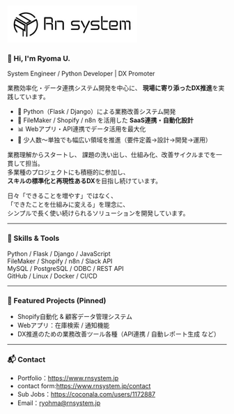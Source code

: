 
![Header](images/Rbk03.jpg)

### 👋 Hi, I'm Ryoma U.

System Engineer / Python Developer | DX Promoter

業務効率化・データ連携システム開発を中心に、
**現場に寄り添ったDX推進**を実践しています。

- 🔧 Python（Flask / Django）による業務改善システム開発
- 🧩 FileMaker / Shopify / n8n を活用した **SaaS連携・自動化設計**
- 📊 Webアプリ・API連携でデータ活用を最大化
- 🚀 少人数～単独でも幅広い領域を推進（要件定義→設計→開発→運用）

業務理解からスタートし、
課題の洗い出し、仕組み化、改善サイクルまでを一貫して担当。  
多業種のプロジェクトにも積極的に参加し、  
**スキルの標準化と再現性あるDX**を目指し続けています。

日々「できることを増やす」ではなく、  
「できたことを仕組みに変える」を理念に、  
シンプルで長く使い続けられるソリューションを開発しています。

---

### 🔗 Skills & Tools
Python / Flask / Django / JavaScript  
FileMaker / Shopify / n8n / Slack API  
MySQL / PostgreSQL / ODBC / REST API  
GitHub / Linux / Docker / CI/CD  

---

### 📌 Featured Projects (Pinned)
- Shopify自動化 & 顧客データ管理システム
- Webアプリ：在庫検索 / 通知機能
- DX推進のための業務改善ツール各種（API連携 / 自動レポート生成 など）

---

### 📬 Contact
- Portfolio：https://www.rnsystem.jp
- contact form:https://www.rnsystem.jp/contact
- Sub Jobs：https://coconala.com/users/1172887
- Email：ryohma@rnsystem.jp
